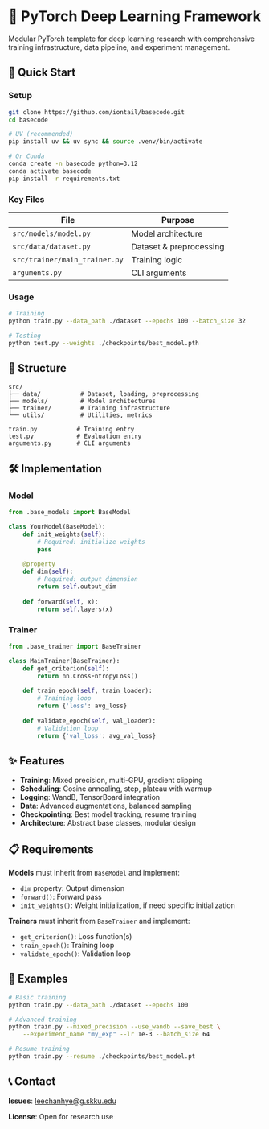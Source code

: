 # 🔬 PyTorch Deep Learning Framework

Modular PyTorch template for deep learning research with comprehensive training infrastructure, data pipeline, and experiment management.

## 🚀 Quick Start

### Setup

```bash
git clone https://github.com/iontail/basecode.git
cd basecode

# UV (recommended)
pip install uv && uv sync && source .venv/bin/activate

# Or Conda
conda create -n basecode python=3.12
conda activate basecode
pip install -r requirements.txt
```

### Key Files

| File | Purpose |
|------|----------|
| `src/models/model.py` | Model architecture |
| `src/data/dataset.py` | Dataset & preprocessing |
| `src/trainer/main_trainer.py` | Training logic |
| `arguments.py` | CLI arguments |

### Usage

```bash
# Training
python train.py --data_path ./dataset --epochs 100 --batch_size 32

# Testing
python test.py --weights ./checkpoints/best_model.pth
```

## 📁 Structure

```
src/
├── data/           # Dataset, loading, preprocessing
├── models/         # Model architectures
├── trainer/        # Training infrastructure  
└── utils/          # Utilities, metrics

train.py           # Training entry
test.py            # Evaluation entry
arguments.py       # CLI arguments
```

## 🛠️ Implementation

### Model
```python
from .base_models import BaseModel

class YourModel(BaseModel):
    def init_weights(self):
        # Required: initialize weights
        pass
    
    @property
    def dim(self):
        # Required: output dimension
        return self.output_dim
    
    def forward(self, x):
        return self.layers(x)
```

### Trainer
```python
from .base_trainer import BaseTrainer

class MainTrainer(BaseTrainer):
    def get_criterion(self):
        return nn.CrossEntropyLoss()
    
    def train_epoch(self, train_loader):
        # Training loop
        return {'loss': avg_loss}
    
    def validate_epoch(self, val_loader):
        # Validation loop
        return {'val_loss': avg_val_loss}
```

## ✨ Features

- **Training**: Mixed precision, multi-GPU, gradient clipping
- **Scheduling**: Cosine annealing, step, plateau with warmup  
- **Logging**: WandB, TensorBoard integration
- **Data**: Advanced augmentations, balanced sampling
- **Checkpointing**: Best model tracking, resume training
- **Architecture**: Abstract base classes, modular design

## 📋 Requirements

**Models** must inherit from `BaseModel` and implement:

- `dim` property: Output dimension
- `forward()`: Forward pass
- `init_weights()`: Weight initialization, if need specific initialization

**Trainers** must inherit from `BaseTrainer` and implement:
- `get_criterion()`: Loss function(s)
- `train_epoch()`: Training loop
- `validate_epoch()`: Validation loop

## 🔧 Examples

```bash
# Basic training
python train.py --data_path ./dataset --epochs 100

# Advanced training
python train.py --mixed_precision --use_wandb --save_best \
    --experiment_name "my_exp" --lr 1e-3 --batch_size 64

# Resume training
python train.py --resume ./checkpoints/best_model.pt
```

## 📞 Contact

**Issues**: leechanhye@g.skku.edu

**License**: Open for research use